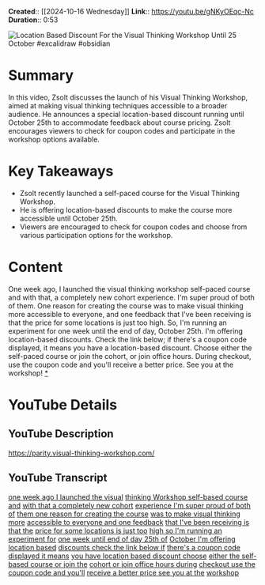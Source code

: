 **Created**:: [[2024-10-16 Wednesday]]
**Link**:: https://youtu.be/gNKyOEqc-Nc
**Duration**:: 0:53

![Location Based Discount For the Visual Thinking Workshop Until 25 October #excalidraw #obsidian](https://youtu.be/gNKyOEqc-Nc)

# Summary
In this video, Zsolt discusses the launch of his Visual Thinking Workshop, aimed at making visual thinking techniques accessible to a broader audience. He announces a special location-based discount running until October 25th to accommodate feedback about course pricing. Zsolt encourages viewers to check for coupon codes and participate in the workshop options available.

# Key Takeaways
- Zsolt recently launched a self-paced course for the Visual Thinking Workshop.
- He is offering location-based discounts to make the course more accessible until October 25th.
- Viewers are encouraged to check for coupon codes and choose from various participation options for the workshop.

# Content
One week ago, I launched the visual thinking workshop self-paced course and with that, a completely new cohort experience. I'm super proud of both of them. One reason for creating the course was to make visual thinking more accessible to everyone, and one feedback that I've been receiving is that the price for some locations is just too high. So, I'm running an experiment for one week until the end of day, October 25th. I'm offering location-based discounts. Check the link below; if there's a coupon code displayed, it means you have a location-based discount. Choose either the self-paced course or join the cohort, or join office hours. During checkout, use the coupon code and you'll receive a better price. See you at the workshop! [* ](https://youtu.be/gNKyOEqc-Nc?t=0)

# YouTube Details

## YouTube Description

https://parity.visual-thinking-workshop.com/

## YouTube Transcript

[one week ago I launched the visual](https://youtu.be/gNKyOEqc-Nc?t=0) [thinking Workshop self-based course and](https://youtu.be/gNKyOEqc-Nc?t=2) [with that a completely new cohort](https://youtu.be/gNKyOEqc-Nc?t=5) [experience I'm super proud of both of](https://youtu.be/gNKyOEqc-Nc?t=7) [them one reason for creating the course](https://youtu.be/gNKyOEqc-Nc?t=10) [was to make visual thinking more](https://youtu.be/gNKyOEqc-Nc?t=13) [accessible to everyone and one feedback](https://youtu.be/gNKyOEqc-Nc?t=15) [that I've been receiving is that the](https://youtu.be/gNKyOEqc-Nc?t=18) [price for some locations is just too](https://youtu.be/gNKyOEqc-Nc?t=20) [high so I'm running an experiment for](https://youtu.be/gNKyOEqc-Nc?t=23) [one week until end of day 25th of](https://youtu.be/gNKyOEqc-Nc?t=26) [October I'm offering location based](https://youtu.be/gNKyOEqc-Nc?t=28) [discounts check the link below if](https://youtu.be/gNKyOEqc-Nc?t=31) [there's a coupon code displayed it means](https://youtu.be/gNKyOEqc-Nc?t=34) [you have location based discount choose](https://youtu.be/gNKyOEqc-Nc?t=37) [either the self-based course or join the](https://youtu.be/gNKyOEqc-Nc?t=40) [cohort or join office hours during](https://youtu.be/gNKyOEqc-Nc?t=42) [checkout use the coupon code and you'll](https://youtu.be/gNKyOEqc-Nc?t=45) [receive a better price see you at the](https://youtu.be/gNKyOEqc-Nc?t=47) [workshop](https://youtu.be/gNKyOEqc-Nc?t=51) 

